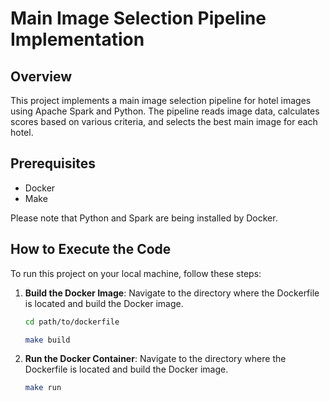 # Main Image Selection Pipeline Implementation

## Overview

This project implements a main image selection pipeline for hotel images using Apache Spark and Python. The pipeline reads image data, calculates scores based on various criteria, and selects the best main image for each hotel.

## Prerequisites

- Docker
- Make

Please note that Python and Spark are being installed by Docker.

## How to Execute the Code

To run this project on your local machine, follow these steps:

1. **Build the Docker Image**:
   Navigate to the directory where the Dockerfile is located and build the Docker image.

   ```sh
   cd path/to/dockerfile
   ````

    ```sh
   make build
   ````
   
2. **Run the Docker Container**:
   Navigate to the directory where the Dockerfile is located and build the Docker image.
   
     ```sh
   make run
   ````
   
   
   
